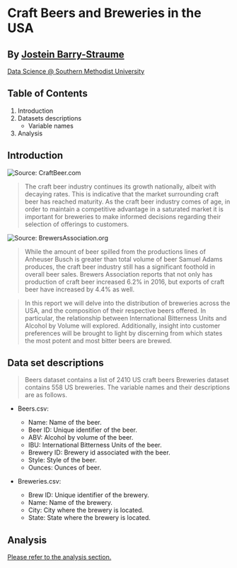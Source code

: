 # Craft Beers and Breweries in the USA
## By [Jostein Barry-Straume](https://github.com/josteinstraume)

[Data Science @ Southern Methodist University](https://datascience.smu.edu/)

## Table of Contents
1. Introduction
2. Datasets descriptions
    + Variable names
3. Analysis

## Introduction
![Source: CraftBeer.com](msds6306_casestudy01/analysis/2016_BA_growth.png?raw=true)

> The craft beer industry continues its growth nationally, albeit with decaying rates. This is indicative that the market surrounding craft beer has reached maturity. As the craft beer industry comes of age, in order to maintain a competitive advantage in a saturated market it is important for breweries to make informed decisions regarding their selection of offerings to customers.

![Source: BrewersAssociation.org](msds6306_casestudy01/analysis/Sales_2016.png?raw=true)

> While the amount of beer spilled from the productions lines of Anheuser Busch is greater than total volume of beer Samuel Adams produces, the craft beer industry still has a significant foothold in overall beer sales. Brewers Association reports that not only has production of craft beer increased 6.2% in 2016, but exports of craft beer have increased by 4.4% as well.

> In this report we will delve into the distribution of breweries across the USA, and the composition of their respective beers offered. In particular, the relationship between International Bitterness Units and Alcohol by Volume will explored. Additionally, insight into customer preferences will be brought to light by discerning from which states the most potent and most bitter beers are brewed.

## Data set descriptions
> Beers dataset contains a list of 2410 US craft beers
> Breweries dataset contains 558 US breweries. The variable names and their descriptions are as follows.

* Beers.csv:
    + Name: Name of the beer.
    + Beer ID: Unique identifier of the beer.
    + ABV: Alcohol by volume of the beer.
    + IBU: International Bitterness Units of the beer.
    + Brewery ID: Brewery id associated with the beer.
    + Style: Style of the beer.
    + Ounces: Ounces of beer.

* Breweries.csv:
    + Brew ID: Unique identifier of the brewery.
    + Name: Name of the brewery.
    + City: City where the brewery is located.
    + State: State where the brewery is located.
    
## Analysis
[Please refer to the analysis section.](https://github.com/josteinstraume/msds6306_casestudy01/blob/master/analysis/beer_analysis.Rmd)